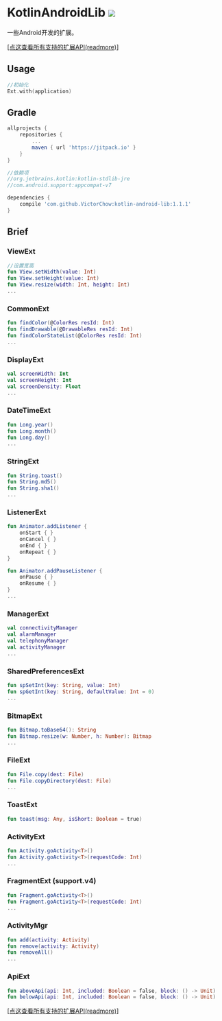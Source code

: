 # KotlinAndroidLib [![](https://jitpack.io/v/VictorChow/KotlinAndroidLib.svg)](https://jitpack.io/#VictorChow/KotlinAndroidLib)

一些Android开发的扩展。

[[点这查看所有支持的扩展API(readmore)]](./DETAIL.md)

## Usage

```kotlin
//初始化
Ext.with(application)
```

## Gradle

```groovy
allprojects {
    repositories {
        ...
        maven { url 'https://jitpack.io' }
    }
}
```

```groovy
//依赖项
//org.jetbrains.kotlin:kotlin-stdlib-jre
//com.android.support:appcompat-v7

dependencies {
    compile 'com.github.VictorChow:kotlin-android-lib:1.1.1'
}
```

## Brief

### ViewExt

```kotlin
//设置宽高
fun View.setWidth(value: Int)
fun View.setHeight(value: Int)
fun View.resize(width: Int, height: Int)
...
```

### CommonExt

```kotlin
fun findColor(@ColorRes resId: Int) 
fun findDrawable(@DrawableRes resId: Int)
fun findColorStateList(@ColorRes resId: Int)
...
```

### DisplayExt

```kotlin
val screenWidth: Int
val screenHeight: Int
val screenDensity: Float
...
```

### DateTimeExt

```kotlin
fun Long.year()
fun Long.month()
fun Long.day()
...
```

### StringExt

```kotlin
fun String.toast()
fun String.md5()
fun String.sha1()
...
```

### ListenerExt

```kotlin
fun Animator.addListener {
    onStart { }
    onCancel { }
    onEnd { }
    onRepeat { }
}

fun Animator.addPauseListener {
    onPause { }
    onResume { }
}
...
```

### ManagerExt

```kotlin
val connectivityManager
val alarmManager
val telephonyManager
val activityManager
...
```

### SharedPreferencesExt

```kotlin
fun spSetInt(key: String, value: Int)
fun spGetInt(key: String, defaultValue: Int = 0)
...
```

### BitmapExt

```kotlin
fun Bitmap.toBase64(): String
fun Bitmap.resize(w: Number, h: Number): Bitmap
...
```

### FileExt

```kotlin
fun File.copy(dest: File)
fun File.copyDirectory(dest: File)
...
```

### ToastExt

```kotlin
fun toast(msg: Any, isShort: Boolean = true) 
```

### ActivityExt

```kotlin
fun Activity.goActivity<T>()
fun Activity.goActivity<T>(requestCode: Int)
...
```

### FragmentExt (support.v4)

```kotlin
fun Fragment.goActivity<T>()
fun Fragment.goActivity<T>(requestCode: Int)
...
```

### ActivityMgr

```kotlin
fun add(activity: Activity)
fun remove(activity: Activity)
fun removeAll()
...
```

### ApiExt

```kotlin
fun aboveApi(api: Int, included: Boolean = false, block: () -> Unit)
fun belowApi(api: Int, included: Boolean = false, block: () -> Unit)
```

[[点这查看所有支持的扩展API(readmore)]](./DETAIL.md)
